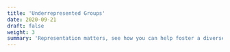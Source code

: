 ```yaml
---
title: 'Underrepresented Groups'
date: 2020-09-21
draft: false
weight: 3
summary: 'Representation matters, see how you can help foster a diverse and inclusive environment in your own club!'
---
```

